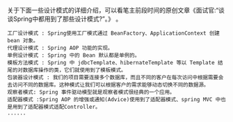 关于下面一些设计模式的详细介绍，可以看笔主前段时间的原创文章《面试官:“谈谈Spring中都用到了那些设计模式?”。》 。

    工厂设计模式 : Spring使用工厂模式通过 BeanFactory、ApplicationContext 创建 bean 对象。
    代理设计模式 : Spring AOP 功能的实现。
    单例设计模式 : Spring 中的 Bean 默认都是单例的。
    模板方法模式 : Spring 中 jdbcTemplate、hibernateTemplate 等以 Template 结尾的对数据库操作的类，它们就使用到了模板模式。
    包装器设计模式 : 我们的项目需要连接多个数据库，而且不同的客户在每次访问中根据需要会去访问不同的数据库。这种模式让我们可以根据客户的需求能够动态切换不同的数据源。
    观察者模式: Spring 事件驱动模型就是观察者模式很经典的一个应用。
    适配器模式 :Spring AOP 的增强或通知(Advice)使用到了适配器模式、spring MVC 中也是用到了适配器模式适配Controller。
    ......
